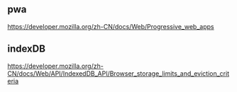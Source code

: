 ## pwa
https://developer.mozilla.org/zh-CN/docs/Web/Progressive_web_apps

## indexDB
https://developer.mozilla.org/zh-CN/docs/Web/API/IndexedDB_API/Browser_storage_limits_and_eviction_criteria